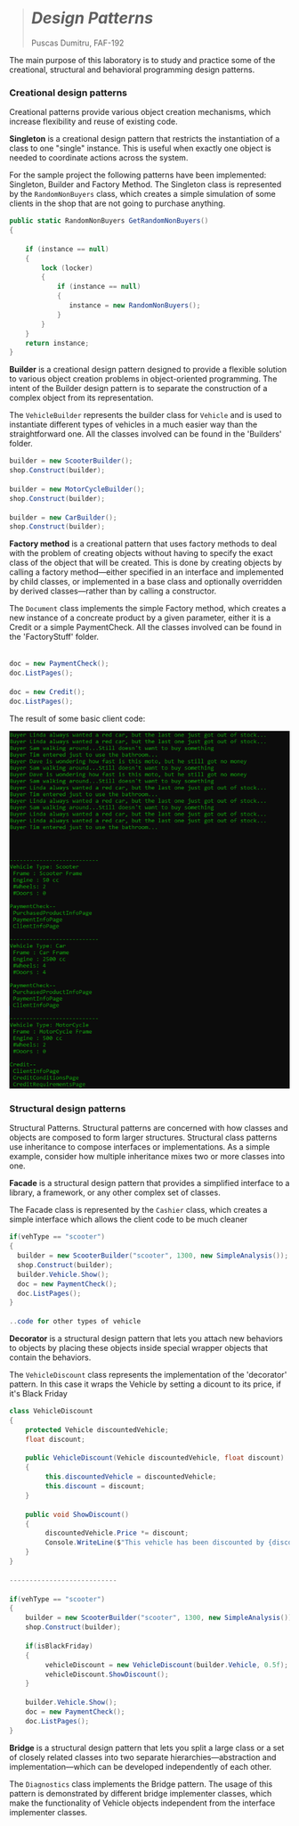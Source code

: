 > # *Design Patterns*
>
> 
>
> Puscas Dumitru, FAF-192

The main purpose of this laboratory is to study and practice some of the creational, structural and behavioral programming design patterns. 

### **Creational design patterns**

Creational patterns provide various object creation mechanisms, which increase flexibility and reuse of existing code.

**Singleton** is a creational design pattern that restricts the instantiation of a class to one "single" instance. This is useful when exactly one object is needed to coordinate actions across the system.

For the sample project the following patterns have been implemented: Singleton, Builder and Factory Method. The Singleton class is represented by the `RandomNonBuyers` class, which creates a simple simulation of some clients in the shop that are not going to purchase anything.

```c#
public static RandomNonBuyers GetRandomNonBuyers()
{
         
    if (instance == null)
    {
        lock (locker)
        {
            if (instance == null)
            {
               instance = new RandomNonBuyers();
            }
        }
    }
    return instance;
}
```
**Builder** is a creational design pattern designed to provide a flexible solution to various object creation problems in object-oriented programming. The intent of the Builder design pattern is to separate the construction of a complex object from its representation.

The `VehicleBuilder` represents the builder class for `Vehicle` and is used to instantiate different types of vehicles in a much easier way than the straightforward one. All the classes involved can be found in the 'Builders' folder.

```c#
builder = new ScooterBuilder();
shop.Construct(builder);

builder = new MotorCycleBuilder();
shop.Construct(builder);
            
builder = new CarBuilder();
shop.Construct(builder);
```

**Factory method** is a creational pattern that uses factory methods to deal with the problem of creating objects without having to specify the exact class of the object that will be created. This is done by creating objects by calling a factory method—either specified in an interface and implemented by child classes, or implemented in a base class and optionally overridden by derived classes—rather than by calling a constructor.

The `Document` class implements the simple Factory method, which creates a new instance of a concreate product by a given parameter, either it is a Credit or a simple PaymentCheck. All the classes involved can be found in the 'FactoryStuff' folder.

```c#

doc = new PaymentCheck();
doc.ListPages();
            
doc = new Credit();
doc.ListPages();

```

The result of some basic client code:


![png](https://github.com/PuscasDumitru/FAF.TMPS16.1-Labs/blob/main/LAB_1/screen.png)


### **Structural design patterns**

Structural Patterns. Structural patterns are concerned with how classes and objects are composed to form larger structures. Structural class patterns use inheritance to compose interfaces or implementations. As a simple example, consider how multiple inheritance mixes two or more classes into one.

**Facade** is a structural design pattern that provides a simplified interface to a library, a framework, or any other complex set of classes.

The Facade class is represented by the `Cashier` class, which creates a simple interface which allows the client code to be much cleaner

```c#
if(vehType == "scooter")
{
  builder = new ScooterBuilder("scooter", 1300, new SimpleAnalysis());
  shop.Construct(builder);
  builder.Vehicle.Show();
  doc = new PaymentCheck();
  doc.ListPages();
}

..code for other types of vehicle
```

**Decorator** is a structural design pattern that lets you attach new behaviors to objects by placing these objects inside special wrapper objects that contain the behaviors.

The `VehicleDiscount` class represents the implementation of the 'decorator' pattern. In this case it wraps the Vehicle by setting a dicount to its price, if it's Black Friday

```c#
class VehicleDiscount
{
    protected Vehicle discountedVehicle;
    float discount;

    public VehicleDiscount(Vehicle discountedVehicle, float discount)
    {
         this.discountedVehicle = discountedVehicle;
         this.discount = discount;
    }

    public void ShowDiscount()
    {
         discountedVehicle.Price *= discount;
         Console.WriteLine($"This vehicle has been discounted by {discount * 100}%, the final price is {discountedVehicle.Price}$");
    }
}

---------------------------

if(vehType == "scooter")
{
    builder = new ScooterBuilder("scooter", 1300, new SimpleAnalysis());
    shop.Construct(builder);

    if(isBlackFriday)
    {
         vehicleDiscount = new VehicleDiscount(builder.Vehicle, 0.5f);
         vehicleDiscount.ShowDiscount();
    }

    builder.Vehicle.Show();
    doc = new PaymentCheck();
    doc.ListPages();
}
```

**Bridge** is a structural design pattern that lets you split a large class or a set of closely related classes into two separate hierarchies—abstraction and implementation—which can be developed independently of each other.

The `Diagnostics` class implements the Bridge pattern. The usage of this pattern is demonstrated by different bridge implementer classes, which make the functionality of Vehicle objects independent from the interface implementer classes.
